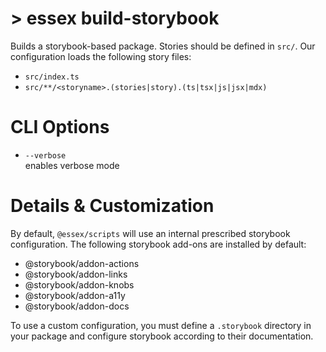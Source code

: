 # > essex build-storybook

Builds a storybook-based package. Stories should be defined in `src/`. Our configuration loads the following story files:

- `src/index.ts`
- `src/**/<storyname>.(stories|story).(ts|tsx|js|jsx|mdx)`

# CLI Options

- `--verbose`<br/> enables verbose mode

# Details & Customization

By default, `@essex/scripts` will use an internal prescribed storybook configuration. The following storybook add-ons are installed by default:

- @storybook/addon-actions
- @storybook/addon-links
- @storybook/addon-knobs
- @storybook/addon-a11y
- @storybook/addon-docs

To use a custom configuration, you must define a `.storybook` directory in your package and configure storybook according to their documentation.
